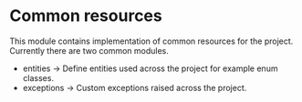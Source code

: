 # Common resources
This module contains implementation of common resources for the project. Currently there are two common modules.

- entities -> Define entities used across the project for example enum classes.
- exceptions -> Custom exceptions raised across the project.